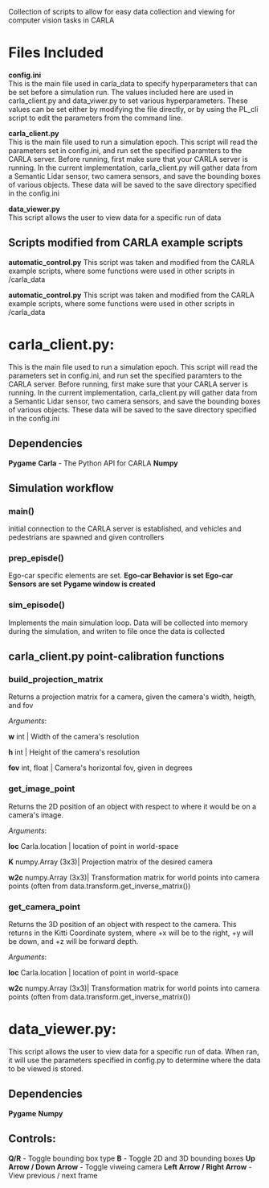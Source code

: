 Collection of scripts to allow for easy data collection and viewing for computer vision tasks in CARLA
# Files Included
**config.ini**\
This is the main file used in carla_data to specify hyperparameters that can be set before a simulation run.
The values included here are used in carla_client.py and data_viwer.py to set various hyperparameters. These
values can be set either by modifying the file directly, or by using the PL_cli script to edit the parameters
from the command line.

**carla_client.py**\
This is the main file used to run a simulation epoch. This script will read the parameters set in config.ini, and
run set the specified paramters to the CARLA server. Before running, first make sure that your CARLA server is running.
In the current implementation, carla_client.py will gather data from a Semantic Lidar sensor, two camera sensors, and save
the bounding boxes of various objects. These data will be saved to the save directory specified in the config.ini

**data_viewer.py**\
This script allows the user to view data for a specific run of data

## Scripts modified from CARLA example scripts

**automatic_control.py**
This script was taken and modified from the CARLA example scripts, where some functions were used in other scripts in /carla_data

**automatic_control.py**
This script was taken and modified from the CARLA example scripts, where some functions were used in other scripts in /carla_data

# carla_client.py:
This is the main file used to run a simulation epoch. This script will read the parameters set in config.ini, and
run set the specified paramters to the CARLA server. Before running, first make sure that your CARLA server is running.
In the current implementation, carla_client.py will gather data from a Semantic Lidar sensor, two camera sensors, and save
the bounding boxes of various objects. These data will be saved to the save directory specified in the config.ini

## Dependencies

**Pygame**
**Carla** - The Python API for CARLA
**Numpy**

## Simulation workflow

### main()

initial connection to the CARLA server is established, and vehicles and pedestrians are spawned and given controllers

### prep_episde()

Ego-car specific elements are set.
**Ego-car Behavior is set**
**Ego-car Sensors are set**
**Pygame window is created**

### sim_episode()

Implements the main simulation loop. Data will be collected into memory during the simulation, and writen to file once
the data is collected

## carla_client.py point-calibration functions

### build_projection_matrix
Returns a projection matrix for a camera, given the camera's width, heigth, and fov

*Arguments*:

**w** int | Width of the camera's resolution 

**h** int | Height of the camera's resolution

**fov** int, float | Camera's horizontal fov, given in degrees

### get_image_point
Returns the 2D position of an object with respect to where it would be on a camera's image.

*Arguments*:

**loc** Carla.location | location of point in world-space

**K** numpy.Array (3x3)| Projection matrix of the desired camera

**w2c** numpy.Array (3x3)| Transformation matrix for world points into camera points (often from data.transform.get_inverse_matrix())

### get_camera_point
Returns the 3D position of an object with respect to the camera. This returns in the Kitti Coordinate system, where +x will be to the right, +y will be down,
and +z will be forward depth.

*Arguments*:

**loc** Carla.location | location of point in world-space

**w2c** numpy.Array (3x3)| Transformation matrix for world points into camera points (often from data.transform.get_inverse_matrix())


# data_viewer.py:
This script allows the user to view data for a specific run of data. When ran, it will use the parameters specified in config.py
to determine where the data to be viewed is stored. 

## Dependencies
**Pygame**
**Numpy**

## Controls:
**Q/R** - Toggle bounding box type
**B** - Toggle 2D and 3D bounding boxes
**Up Arrow / Down Arrow** - Toggle viweing camera
**Left Arrow / Right Arrow** - View previous / next frame
